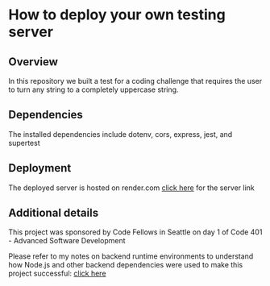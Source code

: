 # How to deploy your own testing server

## Overview

In this repository we built a test for a coding challenge that requires the user to turn any string to a completely uppercase string. 

## Dependencies

The installed dependencies include dotenv, cors, express, jest, and supertest

## Deployment

The deployed server is hosted on render.com [click here](https://server-deployment-practice-57tz.onrender.com) for the server link

## Additional details

This project was sponsored by Code Fellows in Seattle on day 1 of Code 401 - Advanced Software Development

Please refer to my notes on backend runtime environments to understand how Node.js and other backend dependencies were used to make this project successful: [click here](https://github.com/KamWatts/reading-notes/blob/main/401%20notes/class001.md)
